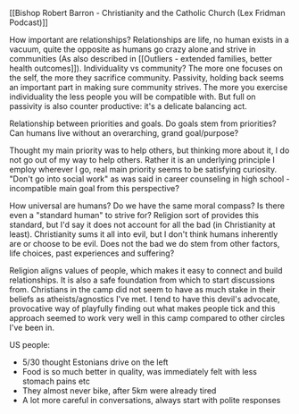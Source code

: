 [[Bishop Robert Barron - Christianity and the Catholic Church (Lex Fridman Podcast)]]

How important are relationships? Relationships are life, no human exists in a vacuum, quite the opposite as humans go crazy alone and strive in communities (As also described in [[Outliers - extended families, better health outcomes]]).
Individuality vs community? The more one focuses on the self, the more they sacrifice community. Passivity, holding back seems an important part in making sure community strives. The more you exercise individuality the less people you will be compatible with. But full on passivity is also counter productive: it's a delicate balancing act. 

Relationship between priorities and goals. Do goals stem from priorities? Can humans live without an overarching, grand goal/purpose?

Thought my main priority was to help others, but thinking more about it, I do not go out of my way to help others. Rather it is an underlying principle I employ wherever I go, real main priority seems to be satisfying curiosity. "Don't go into social work" as was said in career counseling in high school - incompatible main goal from this perspective?

How universal are humans? Do we have the same moral compass? Is there even a "standard human" to strive for? Religion sort of provides this standard, but I'd say it does not account for all the bad (in Christianity at least). Christianity sums it all into evil, but I don't think humans inherently are or choose to be evil. Does not the bad we do stem from other factors, life choices, past experiences and suffering?

Religion aligns values of people, which makes it easy to connect and build relationships. It is also a safe foundation from which to start discussions from. Christians in the camp did not seem to have as much stake in their beliefs as atheists/agnostics I've met. I tend to have this devil's advocate, provocative way of playfully finding out what makes people tick and this approach seemed to work very well in this camp compared to other circles I've been in.

US people:
- 5/30 thought Estonians drive on the left
- Food is so much better in quality, was immediately felt with less stomach pains etc
- They almost never bike, after 5km were already tired
- A lot more careful in conversations, always start with polite responses